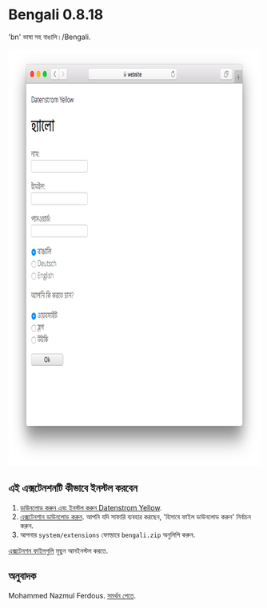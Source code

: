 Bengali 0.8.18
==============
'bn' ভাষা সহ বাঙালি।/Bengali.

<p align="center"><img src="bengali-screenshot.png?raw=true" width="795" height="836" alt="Screenshot"></p>

## এই এক্সটেনশনটি কীভাবে ইনস্টল করবেন

1. [ডাউনলোড করুন এবং ইনস্টল করুন Datenstrom Yellow](https://github.com/datenstrom/yellow/).
2. [এক্সটেনশান ডাউনলোড করুন](https://github.com/datenstrom/yellow-extensions/raw/master/zip/bengali.zip). আপনি যদি সাফারি ব্যবহার করছেন, 'হিসাবে ফাইল ডাউনলোড করুন' নির্বাচন করুন.
3. আপনার `system/extensions` ফোল্ডারে `bengali.zip` অনুলিপি করুন.

[এক্সটেনশন ফাইলগুলি](extension.ini) মুছুন আনইনস্টল করতে.

## অনুবাদক

Mohammed Nazmul Ferdous. [সমর্থন পেতে](https://datenstrom.se/yellow/help/).
